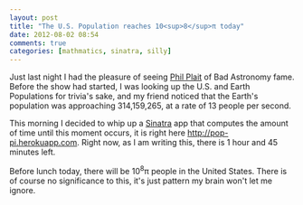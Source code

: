 ```yaml
---
layout: post
title: "The U.S. Population reaches 10<sup>8</sup>π today"
date: 2012-08-02 08:54
comments: true
categories: [mathmatics, sinatra, silly]
---
```


Just last night I had the pleasure of seeing [Phil Plait](http://blogs.discovermagazine.com/badastronomy/) of Bad Astronomy fame. Before the show had started, I was looking up the U.S. and Earth Populations for trivia's sake, and my friend noticed that the Earth's population was approaching 314,159,265, at a rate of 13 people per second.

This morning I decided to whip up a [Sinatra](http://www.sinatrarb.com) app that computes the amount of time until this moment occurs, it is right here <http://pop-pi.herokuapp.com>. Right now, as I am writing this, there is 1 hour and 45 minutes left.

Before lunch today, there will be 10<sup>8</sup>&pi; people in the United States. There is of course no significance to this, it's just pattern my brain won't let me ignore.

